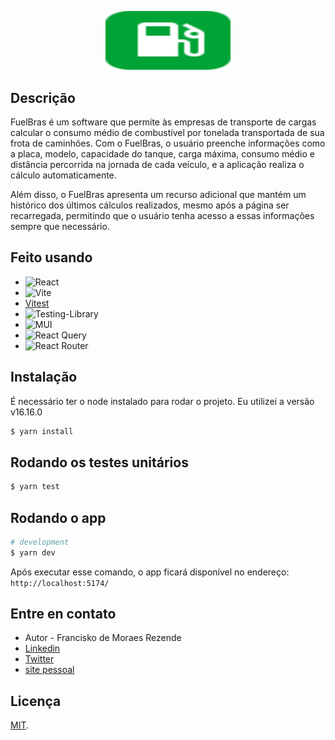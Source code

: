 <p align="center">
  <img src="public/favicon.svg" width="200"" height="94.12" alt="FuelBras" />
</p>

## Descrição

FuelBras é um software que permite às empresas de transporte de cargas calcular o consumo médio de combustível por tonelada transportada de sua frota de caminhões. Com o FuelBras, o usuário preenche informações como a placa, modelo, capacidade do tanque, carga máxima, consumo médio e distância percorrida na jornada de cada veículo, e a aplicação realiza o cálculo automaticamente.

Além disso, o FuelBras apresenta um recurso adicional que mantém um histórico dos últimos cálculos realizados, mesmo após a página ser recarregada, permitindo que o usuário tenha acesso a essas informações sempre que necessário.

## Feito usando

- ![React](https://img.shields.io/badge/react-%2320232a.svg?style=for-the-badge&logo=react&logoColor=%2361DAFB)
- ![Vite](https://img.shields.io/badge/vite-%23646CFF.svg?style=for-the-badge&logo=vite&logoColor=white)
- [Vitest](https://vitest.dev/)
- ![Testing-Library](https://img.shields.io/badge/-TestingLibrary-%23E33332?style=for-the-badge&logo=testing-library&logoColor=white)
- ![MUI](https://img.shields.io/badge/MUI-%230081CB.svg?style=for-the-badge&logo=mui&logoColor=white)
- ![React Query](https://img.shields.io/badge/-React%20Query-FF4154?style=for-the-badge&logo=react%20query&logoColor=white)
- ![React Router](https://img.shields.io/badge/React_Router-CA4245?style=for-the-badge&logo=react-router&logoColor=white)

## Instalação

É necessário ter o node instalado para rodar o projeto. Eu utilizei a versão v16.16.0

```bash
$ yarn install
```

## Rodando os testes unitários

```bash
$ yarn test
```

## Rodando o app

```bash
# development
$ yarn dev
```

Após executar esse comando, o app ficará disponível no endereço: `http://localhost:5174/`

## Entre en contato

- Autor - Francisko de Moraes Rezende
- [Linkedin](https://linkedin.com/in/francisko-rezende)
- [Twitter ](https://twitter.com/francisko_r)
- [site pessoal](https://francisko/dev)

## Licença

[MIT](LICENSE).
